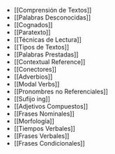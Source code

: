 - [[Comprensión de Textos]]
- [[Palabras Desconocidas]]
- [[Cognados]]
- [[Paratexto]]
- [[Técnicas de Lectura]]
- [[Tipos de Textos]]
- [[Palabras Prestadas]]
- [[Contextual Reference]]
- [[Conectores]]
- [[Adverbios]]
- [[Modal Verbs]]
- [[Pronombres no Referenciales]]
- [[Sufijo ing]]
- [[Adjetivos Compuestos]]
- [[Frases Nominales]]
- [[Morfología]]
- [[Tiempos Verbales]]
- [[Frases Verbales]]
- [[Frases Condicionales]]
